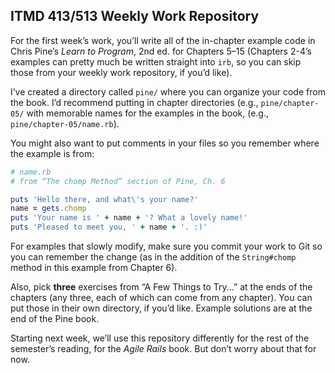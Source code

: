 ## ITMD 413/513 Weekly Work Repository

For the first week’s work, you’ll write all of the in-chapter example code in Chris Pine’s *Learn to Program*, 2nd ed. for Chapters 5–15 (Chapters 2-4’s examples can pretty much be written straight into `irb`, so you can skip those from your weekly work repository, if you’d like).

I’ve created a directory called `pine/` where you can organize your code from the book. I’d recommend putting in chapter directories (e.g., `pine/chapter-05/` with memorable names for the examples in the book, (e.g., `pine/chapter-05/name.rb`).

You might also want to put comments in your files so you remember where the example is from:

~~~ ruby
# name.rb
# from “The chomp Method” section of Pine, Ch. 6

puts ​'Hello there, and what​\'​s your name?'
name = gets.chomp
puts ​'Your name is '​ + name + ​'? What a lovely name!'
puts ​'Pleased to meet you, '​ + name + ​'. :)'
~~~

For examples that slowly modify, make sure you commit your work to Git so you can remember the change (as in the addition of the `String#chomp` method in this example from Chapter 6).

Also, pick **three** exercises from “A Few Things to Try...” at the ends of the chapters (any three, each of which can come from any chapter). You can put those in their own directory, if you’d like. Example solutions are at the end of the Pine book.

Starting next week, we’ll use this repository differently for the rest of the semester’s reading, for the *Agile Rails* book. But don’t worry about that for now.

